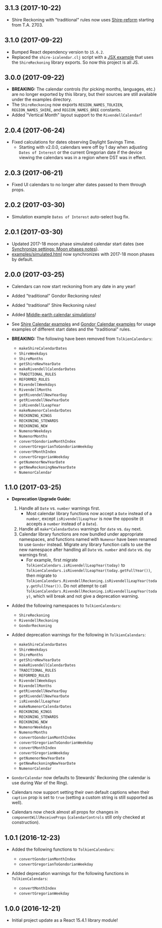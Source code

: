 ## 3.1.3 (2017-10-22)

* Shire Reckoning with "traditional" rules now uses
  [Shire-reform](https://psarando.github.io/shire-reckoning/Middle-earth-simulation.html#shire-reform)
  starting from T.A. 2703.

## 3.1.0 (2017-09-22)

* Bumped React dependency version to `15.6.2`.
* Replaced the `shire-icalendar.clj` script with a
  [JSX example](https://psarando.github.io/shire-reckoning/examples/shire-icalendar.html)
  that uses the `ShireReckoning` library exports.
  So now this project is all JS.

## 3.0.0 (2017-09-22)

* **BREAKING:** The calendar controls (for picking months, languages, etc.) are no longer exported by this library,
  but their sources are still available under the examples directory.
* The `ShireReckoning` now exports `REGION_NAMES_TOLKIEN`, `REGION_NAMES_SHIRE`, and `REGION_NAMES_BREE` constants.
* Added "Vertical Month" layout support to the `RivendellCalendar`!

## 2.0.4 (2017-06-24)

* Fixed calculations for dates observing Daylight Savings Time.
    * Starting with v2.0.0,
      calendars were off by 1 day when adjusting `Dates of Interest` or the current Gregorian date
      if the device viewing the calendars was in a region where DST was in effect.

## 2.0.3 (2017-06-21)

* Fixed UI calendars to no longer alter dates passed to them through props.

## 2.0.2 (2017-03-30)

* Simulation example `Dates of Interest` auto-select bug fix.

## 2.0.1 (2017-03-30)

* Updated 2017-18 moon phase simulated calendar start dates
  (see [Synchronize settings: Moon phases notes](https://psarando.github.io/shire-reckoning/Middle-earth-simulation.html#synchronize-settings)).
* [examples/simulated.html](https://psarando.github.io/shire-reckoning/examples/simulated.html)
  now synchronizes with 2017-18 moon phases by default.

## 2.0.0 (2017-03-25)

* Calendars can now start reckoning from any date in any year!
* Added "traditional" Gondor Reckoning rules!
* Added "traditional" Shire Reckoning rules!
* Added [Middle-earth calendar simulations](https://psarando.github.io/shire-reckoning/Middle-earth-simulation.html)!
* See [Shire Calendar examples](https://psarando.github.io/shire-reckoning/examples/shire-calendars.html)
  and [Gondor Calendar examples](https://psarando.github.io/shire-reckoning/examples/gondor-calendars.html)
  for usage examples of different start dates and the "traditional" rules.


* **BREAKING:** The following have been removed from `TolkienCalendars`:
    * `makeShireCalendarDates`
    * `ShireWeekdays`
    * `ShireMonths`
    * `getShireNewYearDate`
    * `makeRivendellCalendarDates`
    * `TRADITIONAL_RULES`
    * `REFORMED_RULES`
    * `RivendellWeekdays`
    * `RivendellMonths`
    * `getRivendellNewYearDay`
    * `getRivendellNewYearDate`
    * `isRivendellLeapYear`
    * `makeNumenorCalendarDates`
    * `RECKONING_KINGS`
    * `RECKONING_STEWARDS`
    * `RECKONING_NEW`
    * `NumenorWeekdays`
    * `NumenorMonths`
    * `convertGondorianMonthIndex`
    * `convertGregorianToGondorianWeekday`
    * `convertMonthIndex`
    * `convertGregorianWeekday`
    * `getNumenorNewYearDate`
    * `getNewReckoningNewYearDate`
    * `NumenorCalendar`

## 1.1.0 (2017-03-25)

* **Deprecation Upgrade Guide:**
    1. Handle all `Date` vs. `number` warnings first.
        * Most calendar library functions now accept a `Date` instead of a `number`,
          except `isRivendellLeapYear` is now the opposite (it accepts a `number` instead of a `Date`).
    2. Handle all `make*CalendarDates` warnings for `date` vs. `day` next.
    3. Calendar library functions are now bundled under appropriate namespaces,
       and functions named with `Numenor` have been renamed to use `Gondor` instead.
       Migrate any library function calls to use the new namespace
       after handling all `Date` vs. `number` and `date` vs. `day` warnings first.
        * For example, first migrate `TolkienCalendars.isRivendellLeapYear(today)` to
          `TolkienCalendars.isRivendellLeapYear(today.getFullYear())`, then migrate to
          `TolkienCalendars.RivendellReckoning.isRivendellLeapYear(today.getFullYear())`.
          Do not attempt to call `TolkienCalendars.RivendellReckoning.isRivendellLeapYear(today)`,
          which will break and not give a deprecation warning.

* Added the following namespaces to `TolkienCalendars`:
    * `ShireReckoning`
    * `RivendellReckoning`
    * `GondorReckoning`

* Added deprecation warnings for the following in `TolkienCalendars`:
    * `makeShireCalendarDates`
    * `ShireWeekdays`
    * `ShireMonths`
    * `getShireNewYearDate`
    * `makeRivendellCalendarDates`
    * `TRADITIONAL_RULES`
    * `REFORMED_RULES`
    * `RivendellWeekdays`
    * `RivendellMonths`
    * `getRivendellNewYearDay`
    * `getRivendellNewYearDate`
    * `isRivendellLeapYear`
    * `makeNumenorCalendarDates`
    * `RECKONING_KINGS`
    * `RECKONING_STEWARDS`
    * `RECKONING_NEW`
    * `NumenorWeekdays`
    * `NumenorMonths`
    * `convertGondorianMonthIndex`
    * `convertGregorianToGondorianWeekday`
    * `convertMonthIndex`
    * `convertGregorianWeekday`
    * `getNumenorNewYearDate`
    * `getNewReckoningNewYearDate`
    * `NumenorCalendar`

* `GondorCalendar` now defaults to Stewards' Reckoning (the calendar is use during War of the Ring).
* Calendars now support setting their own default captions when their `caption` prop is set to `true`
  (setting a custom string is still supported as well).
* Calendars now check almost all props for changes in `componentWillReceiveProps`
  (`calendarControls` still only checked at construction).

## 1.0.1 (2016-12-23)

* Added the following functions to `TolkienCalendars`:
    * `convertGondorianMonthIndex`
    * `convertGregorianToGondorianWeekday`

* Added deprecation warnings for the following functions in `TolkienCalendars`:
    * `convertMonthIndex`
    * `convertGregorianWeekday`

## 1.0.0 (2016-12-21)

* Initial project update as a React 15.4.1 library module!
